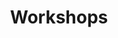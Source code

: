 ---
title: "Workshops"
time: 09:00 - 10:30
type: session
session_type: presentations
weight: 1
talks:
    "Room 1":
        - 11-expand-your-horizons-and-learn-to-make-games-on-a-commodore
    "Room 2":
        - 13-getting-started-with-the-things-network-and-crowdsourced-lorawan
    "Room 3":
        - 44-resilient-services
    "Room 3":
        - 135-would-heu-risk-it
    "Room 5":
        - 62-gather-your-party-with-svelte
    "Room 6":
        - 64-writing-notes-is-boring-drawing-them-is-fun
    "Room 7":
        - 54-master-https-in-your-application-in-java
---